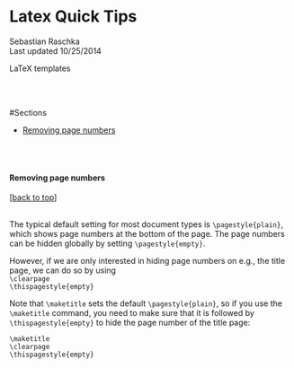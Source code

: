 # Latex Quick Tips

Sebastian Raschka  
Last updated 10/25/2014

LaTeX templates

<br>
<br>

#Sections
- [Removing page numbers](#removing-page-numbers)

<br>
<br>

#### Removing page numbers 
[[back to top](#sections)]
<br>
<br>

The typical default setting for most document types is `\pagestyle{plain}`, which shows page numbers at the bottom of the page. The page numbers can be hidden globally by setting `\pagestyle{empty}`.   

However, if we are only interested in hiding page numbers on e.g., the title page, we can do so by using   
`\clearpage`  
`\thispagestyle{empty}`

Note that `\maketitle` sets the default `\pagestyle{plain}`, so if you use the `\maketitle` command, you need to make sure that it is followed by `\thispagestyle{empty}` to hide the page number of the title page:

`\maketitle`  
`\clearpage`  
`\thispagestyle{empty}`

